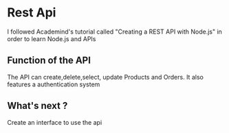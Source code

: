 <h1> Rest Api </h1>

<p>I followed Academind's tutorial called "Creating a REST API with Node.js" in order to learn Node.js and APIs</p>

<h2>Function of the API</h2>

<p>The API can create,delete,select, update Products and Orders.
It also features a authentication system</p>

<h2>What's next ?</h2>
<p>Create an interface to use the api</p>
